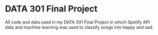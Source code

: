 # DATA 301 Final Project

All code and data used in my DATA 301 Final Project in which Spotify API data and machine learning was used to classify songs into happy and sad.
